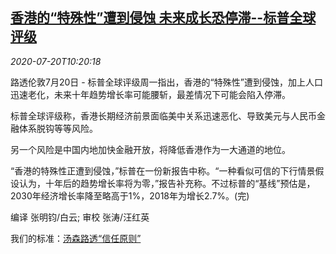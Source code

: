 <!--1595244194000-->
[香港的“特殊性”遭到侵蚀 未来成长恐停滞--标普全球评级](https://cn.reuters.com/article/sp-us-hk-economy-outlook-0720-idCNKCS24L14V)
------

<div><i>2020-07-20T10:20:18</i></div><div class="StandardArticleBody_body"><p>路透伦敦7月20日 - 标普全球评级周一指出，香港的“特殊性”遭到侵蚀，加上人口迅速老化，未来十年趋势增长率可能腰斩，最差情况下可能会陷入停滞。 </p><p>标普全球评级称，香港长期经济前景面临美中关系迅速恶化、导致美元与人民币金融体系脱钩等等风险。 </p><p>另一个风险是中国内地加快金融开放，将降低香港作为一大通道的地位。 </p><p>“香港的特殊性正遭到侵蚀，”标普在一份新报告中称。“一种看似可信的下行情景假设认为，十年后的趋势增长率将为零，”报告补充称。不过标普的“基线”预估是，2030年经济增长率降至略高于1%，2018年为增长2.7%。(完) </p><div class="Attribution_container"><div class="Attribution_attribution"><p class="Attribution_content">编译 张明钧/白云; 审校 张涛/汪红英 </p></div></div><div class="StandardArticleBody_trustBadgeContainer"><span class="StandardArticleBody_trustBadgeTitle">我们的标准：</span><span class="trustBadgeUrl"><a href="https://www.thomsonreuters.cn/content/dam/openweb/documents/pdf/china/brochures/about-us-1.pdf">汤森路透“信任原则”</a></span></div></div>

